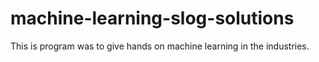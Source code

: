 # machine-learning-slog-solutions
This is program was to give hands on machine learning in the industries.
